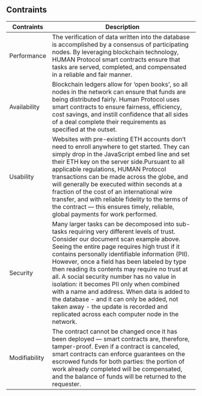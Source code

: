 ##  Contraints


|Contraints|Description|
|---|---|
|Performance|The verification of data written into the database is accomplished by a consensus of participating nodes. By leveraging blockchain technology, HUMAN Protocol smart contracts ensure that tasks are served, completed, and compensated in a reliable and fair manner.|
|Availability|Blockchain ledgers allow for ‘open books’, so all nodes in the network can ensure that funds are being distributed fairly. Human Protocol uses smart contracts to ensure fairness, efficiency, cost savings, and instill confidence that all sides of a deal complete their requirements as specified at the outset. |
|Usability| Websites with pre-existing ETH accounts don’t need to enroll anywhere to get started. They can simply drop in the JavaScript embed line and set their ETH key on the server side.Pursuant to all applicable regulations, HUMAN Protocol transactions can be made across the globe, and will generally be executed within seconds at a fraction of the cost of an international wire transfer, and with reliable fidelity to the terms of the contract — this ensures timely, reliable, global payments for work performed.|
|Security|Many larger tasks can be decomposed into sub-tasks requiring very different levels of trust. Consider our document scan example above. Seeing the entire page requires high trust if it contains personally identifiable information (PII). However, once a field has been labeled by type then reading its contents may require no trust at all. A social security number has no value in isolation: it becomes PII only when combined with a name and address. When data is added to the database - and it can only be added, not taken away - the update is recorded and replicated across each computer node in the network.|
|Modifiability|The contract cannot be changed once it has been deployed — smart contracts are, therefore, tamper-proof. Even if a contract is canceled, smart contracts can enforce guarantees on the escrowed funds for both parties: the portion of work already completed will be compensated, and the balance of funds will be returned to the requester.|
